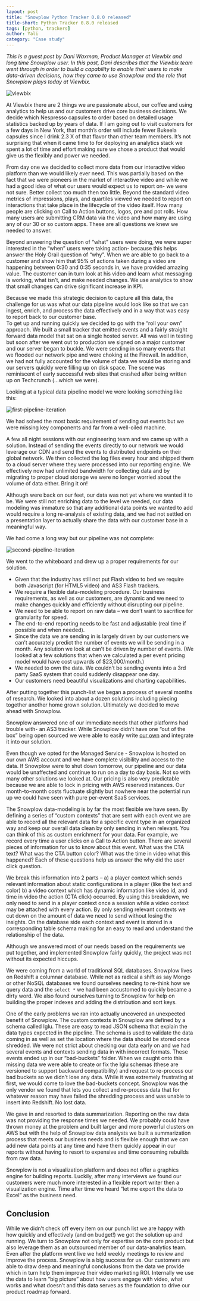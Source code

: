 ```yaml
---
layout: post
title: "Snowplow Python Tracker 0.8.0 released"
title-short: Python Tracker 0.8.0 released
tags: [python, trackers]
author: Yali
category: "Case study"
---
```


*This is a guest post by Dani Waxman, Product Manager at Viewbix and long time Snowplow user. In this post, Dani describes that the Viewbix team went through in order to build a capability to enable their users to make data-driven decisions, how they came to use Snowplow and the role that Snowplow plays today at Viewbix.*

![viewbix][viewbix-img]

At Viewbix there are 2 things we are passionate about, our coffee and using analytics to help us and our customers drive core business decisions. We decide which Nespresso capsules to order based on detailed usage statistics backed up by years of data. If I am going out to visit customers for a few days in New York, that month’s order will include fewer Bukeela capsules since I drink 2.3 X of that flavor than other team members.  It’s not surprising that when it came time to for deploying an analytics stack we spent a lot of time and effort making sure we chose a product that would give us the flexibly and power we needed.

<!--more-->

From day one we decided to collect more data from our interactive video platform than we would likely ever need. This was partially based on the fact that we were pioneers in the market of interactive video and while we had a good idea of what our users would expect us to report on- we were not sure. Better collect too much then too little.  Beyond the standard video metrics of impressions, plays, and quartiles viewed we needed to report on interactions that take place in the lifecycle of the video itself.  How many people are clicking on Call to Action buttons, logos, pre and pot rolls. How many users are submitting CRM data via the video and how many are using any of our 30 or so custom apps. These are all questions we knew we needed to answer.

Beyond answering the question of “what” users were doing, we were super interested in the “when” users were taking action- because this helps answer the Holy Grail question of “why”. When we are able to go back to a customer and show him that 95% of actions taken during a video are happening between 0:30 and 0:35 seconds in, we have provided amazing value. The customer can in turn look at his video and learn what messaging is working, what isn’t, and make needed changes. We use analytics to show that small changes can drive significant increase in KPI.

Because we made this strategic decision to capture all this data, the challenge for us was what our data pipeline would look like so that we can ingest, enrich, and process the data effectively and in a way that was easy to report back to our customer base.  
To get up and running quickly we decided to go with the “roll your own” approach. We built a small tracker that emitted events and a fairly straight forward data model that sat on a single hosted server. All was well in testing but soon after we went out to production we signed on a major customer and our server began to buckle. We were sending in so many events that we flooded our network pipe and were choking at the Firewall.  In addition, we had not fully accounted for the volume of data we would be storing and our servers quickly were filling up on disk space. The scene was reminiscent of early successful web sites that crashed after being written up on Techcrunch (…which we were).

Looking at a typical data pipeline model we were looking something like this:

![first-pipeline-iteration][pipeline1]

We had solved the most basic requirement of sending out events but we were missing key components and far from a well-oiled machine.

A few all night sessions with our engineering team and we came up with a solution. Instead of sending the events directly to our network we would leverage our CDN and send the events to distributed endpoints on their global network. We then collected the log files every hour and shipped them to a cloud server where they were processed into our reporting engine. We effectively now had unlimited bandwidth for collecting data and by migrating to proper cloud storage we were no longer worried about the volume of data either. Bring it on!

Although were back on our feet, our data was not yet where we wanted it to be.  We were still not enriching data to the level we needed, our data modeling was immature so that any additional data points we wanted to add would require a long re-analysis of existing data, and we had not settled on a presentation layer to actually share the data with our customer base in a meaningful way.

We had come a long way but our pipeline was not complete:

![second-pipeline-iteration][pipeline2]

We went to the whiteboard and drew up a proper requirements for our solution.

* Given that the industry has still not put Flash video to bed we require both Javascript (for HTML5 video) and AS3 Flash trackers.
* We require a flexible data-modeling procedure. Our business requirements, as well as our customers, are dynamic and we need to make changes quickly and efficiently without disrupting our pipeline.
* We need to be able to report on raw data – we don’t want to sacrifice for granularity for speed.
*	The end-to-end reporting needs to be fast and adjustable (real time if possible and when needed).
* Since the data we are sending in is largely driven by our customers we can’t accurately predict the number of events we will be sending in a month. Any solution we look at can’t be driven by number of events. (We looked at a few solutions that when we calculated a per event pricing model would have cost upwards of $23,000/month.)
* We needed to own the data. We couldn’t be sending events into a 3rd party SaaS system that could suddenly disappear one day.
* Our customers need beautiful visualizations and charting capabilities.

After putting together this punch-list we began a process of several months of research. We looked into about a dozen solutions including piecing together another home grown solution.  Ultimately we decided to move ahead with Snowplow.

Snowplow answered one of our immediate needs that other platforms had trouble with- an AS3 tracker.  While Snowplow didn’t have one “out of the box” being open sourced we were able to easily write [our own](https://github.com/snowplow/snowplow-actionscript3-tracker) and integrate it into our solution.

Even though we opted for the Managed Service - Snowplow is hosted on our own AWS account and we have complete visibility and access to the data. If Snowplow were to shut down tomorrow, our pipeline and our data would be unaffected and continue to run on a day to day basis. Not so with many other solutions we looked at. Our pricing is also very predictable because we are able to lock in pricing with AWS reserved instances.  Our month-to-month costs fluctuate slightly but nowhere near the potential run up we could have seen with pure per-event SaaS services.

The Snowplow data-modeling is by far the most flexible we have seen. By defining a series of “custom contexts” that are sent with each event we are able to record all the relevant data for a specific event type in an organized way and keep our overall data clean by only sending in when relevant. You can think of this as custom enrichment for your data.  For example, we record every time a user clicks on a Call to Action button. There are several pieces of information for us to know about this event. What was the CTA text? What was the CTA button color? What was the time in video what this happened? Each of these questions help us answer the why did the user click question.

We break this information into 2 parts – a) a player context which sends relevant information about static configurations in a player (like the text and color) b) a video context which has dynamic information like video id, and time in video the action (CTA click) occurred. By using this breakdown, we only need to send in a player context once a session while a video context may be attached with every action.  By only sending relevant contexts we cut down on the amount of data we need to send without losing the insights. On the database side each context and event is stored in a corresponding table schema making for an easy to read and understand the relationship of the data.

Although we answered most of our needs based on the requirements we put together, and implemented Snowplow fairly quickly, the project was not without its expected hiccups.

We were coming from a world of traditional SQL databases. Snowplow lives on Redshift a columnar database.  While not as radical a shift as say Mongo or other NoSQL databases we found ourselves needing to re-think how we query data and the `select *` we had been accustomed to quickly became a dirty word. We also found ourselves turning to Snowplow for help on building the proper indexes and adding the distribution and sort keys.

One of the early problems we ran into actually uncovered an unexpected benefit of Snowplow. The custom contexts in Snowplow are defined by a schema called Iglu. These are easy to read JSON schema that explain the data types expected in the pipeline.  The schema is used to validate the data coming in as well as set the location where the data should be stored once shredded. We were not strict about checking our data early on and we had several events and contexts sending data in with incorrect formats.  These events ended up in our “bad-buckets” folder. When we caught onto this missing data we were able to create or fix the Iglu schemas (these are versioned to support backward compatibility) and request to re-process our bad buckets so we didn’t lose any data. While it was extremely frustrating at first, we would come to love the bad-buckets concept. Snowplow was the only vendor we found that lets you collect and re-process data that for whatever reason may have failed the shredding process and was unable to insert into Redshift. No lost data.

We gave in and resorted to data summarization. Reporting on the raw data was not providing the response times we needed.  We probably could have thrown money at the problem and built larger and more powerful clusters on AWS but with the help of Snowplow data analysts we built a summarization process that meets our business needs and is flexible enough that we can add new data points at any time and have them quickly appear in our reports without having to resort to expensive and time consuming rebuilds from raw data.

Snowplow is not a visualization platform and does not offer a graphics engine for building reports. Luckily, after many interviews we found our customers were much more interested in a flexible report writer then a visualization engine. Time after time we heard “let me export the data to Excel” as the business need.

## Conclusion

While we didn’t check off every item on our punch list we are happy with how quickly and effectively (and on budget!) we got the solution up and running. We turn to Snowplow not only for expertise on the core product but also leverage them as an outsourced member of our data-analytics team. Even after the platform went live we held weekly meetings to review and improve the process.
Snowplow is a big success for us.  Our customers are able to draw deep and meaningful conclusions from the data we provide which in turn help them improve their video marketing ROI. Internally we use the data to learn “big picture” about how users engage with video, what works and what doesn’t and this data serves as the foundation to drive our product roadmap forward.   

[viewbix-img]: /assets/img/blog/2016/10/viewbix.png
[pipeline1]: /assets/img/blog/2016/10/viewbix-pipeline-1.png
[pipeline2]: /assets/img/blog/2016/10/viewbix-pipeline-2.png
